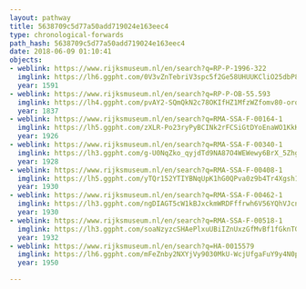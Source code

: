 ```yaml
---
layout: pathway
title: 5638709c5d77a50add719024e163eec4
type: chronological-forwards
path_hash: 5638709c5d77a50add719024e163eec4
date: 2018-06-09 01:10:41
objects:
- weblink: https://www.rijksmuseum.nl/en/search?q=RP-P-1996-322
  imglink: https://lh6.ggpht.com/0V3vZnTebriV3spc5f2Ge58UHUUKCliO25dbP8bBNTwHBTMERlHeH8XEW1Z3ac3ShpDuDj3sWJVT1AUrroI3xOahHw=s200
  year: 1591
- weblink: https://www.rijksmuseum.nl/en/search?q=RP-P-OB-55.593
  imglink: https://lh4.ggpht.com/pvAY2-SQmQkN2c78OKIfHZ1MfzWZfomv80-orqpPCJmDY1dztGIU53FrVGzB5Pm8E5-cO83eQwuA-vRW6mfRoNOkcoyC=s200
  year: 1837
- weblink: https://www.rijksmuseum.nl/en/search?q=RMA-SSA-F-00164-1
  imglink: https://lh5.ggpht.com/zXLR-Po23ryPyBCINk2rFCSiGtDYoEnaWO1KkKfG32w07eqmJt94fGQ7SQ6w11J0NuOr2r1vSd-vjOT-cGvjqubtJQ=s200
  year: 1926
- weblink: https://www.rijksmuseum.nl/en/search?q=RMA-SSA-F-00340-1
  imglink: https://lh3.ggpht.com/g-U0NqZko_qyjdTd9NA87O4WEWewy6BrX_5ZhgxCACRvN0gg3EBY2HVNIOyugtD1I5Tn_EMNRKTDm1_ukyAVYQbHdYI=s200
  year: 1928
- weblink: https://www.rijksmuseum.nl/en/search?q=RMA-SSA-F-00408-1
  imglink: https://lh5.ggpht.com/yTQr152YTIYBNqUpK1hG0QPva0z9b4Tr4Xgsh1C0PWKIsBk_EpwwXPVP_6hO0ZRpBOxqTPbWAN-SEoqeIOGZy1_fkehV=s200
  year: 1930
- weblink: https://www.rijksmuseum.nl/en/search?q=RMA-SSA-F-00462-1
  imglink: https://lh3.ggpht.com/ngDIAGT5cW1kBJxckmWRDFffrwh6V56YQhVJcnhjvzK-a1l6P8rZAxLCh0BvWHrTMGbIvUuFYDZMbkHM_bQ3tT9q8QY=s200
  year: 1930
- weblink: https://www.rijksmuseum.nl/en/search?q=RMA-SSA-F-00518-1
  imglink: https://lh3.ggpht.com/soaNzyzcSHAePlxuUBiIZnUxzGfMvBf1fGknTGkkevYWIMcG9DGXxIFAxi70GROEDvfV2l27Ac2QID7sGM7SYBwYwIc=s200
  year: 1932
- weblink: https://www.rijksmuseum.nl/en/search?q=HA-0015579
  imglink: https://lh6.ggpht.com/mFeZnby2NXYjVy9030MkU-WcjUfgaFuY9y4N0pfmqeswQ6Tbl-SllrCdi_1KGdcTfHigqyRyu8wGgzanwwPir0jeTfNA=s200
  year: 1950

---
```

